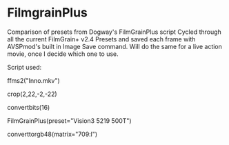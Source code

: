 # FilmgrainPlus
Comparison of presets from Dogway's FilmGrainPlus script
Cycled through all the current FilmGrain+ v2.4 Presets and saved each frame with AVSPmod's built in Image Save command.
Will do the same for a live action movie, once I decide which one to use.

Script used:

ffms2("Inno.mkv")

crop(2,22,-2,-22)

convertbits(16)

FilmGrainPlus(preset="Vision3 5219 500T")

converttorgb48(matrix="709:l")

